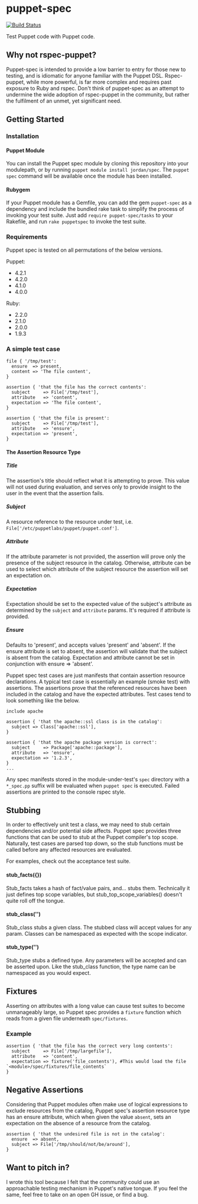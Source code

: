 # puppet-spec
[![Build Status](https://travis-ci.org/jolshevski/puppet-spec.svg?branch=master)](https://travis-ci.org/jolshevski/puppet-spec)

Test Puppet code with Puppet code.

## Why not rspec-puppet?
Puppet-spec is intended to provide a low barrier to entry for those new to testing, and is idiomatic for anyone familiar with the Puppet DSL. Rspec-puppet, while more powerful, is far more complex and requires past exposure to Ruby and rspec. Don't think of puppet-spec as an attempt to undermine the wide adoption of rspec-puppet in the community, but rather the fulfilment of an unmet, yet significant need.

## Getting Started
### Installation
#### Puppet Module
You can install the Puppet spec module by cloning this repository into your modulepath, or by running `puppet module install jordan/spec`. The `puppet spec` command will be available once the module has been installed.

#### Rubygem
If your Puppet module has a Gemfile, you can add the gem `puppet-spec` as a dependency and include the bundled rake task to simplify the process of invoking your test suite.
Just add `require puppet-spec/tasks` to your Rakefile, and run `rake puppetspec` to invoke the test suite.

### Requirements
Puppet spec is tested on all permutations of the below versions.

Puppet:
  * 4.2.1
  * 4.2.0
  * 4.1.0
  * 4.0.0

Ruby:
  * 2.2.0
  * 2.1.0
  * 2.0.0
  * 1.9.3

### A simple test case
```puppet
file { '/tmp/test':
  ensure  => present,
  content => 'The file content',
}

assertion { 'that the file has the correct contents':
  subject     => File['/tmp/test'],
  attribute   => 'content',
  expectation => 'The file content',
}

assertion { 'that the file is present':
  subject     => File['/tmp/test'],
  attribute   => 'ensure',
  expectation => 'present',
}
```

#### The Assertion Resource Type
##### Title
The assertion's title should reflect what it is attempting to prove. This value will not used during evaluation, and serves only to provide insight to the user in the event that the assertion fails.

##### Subject
A resource reference to the resource under test, i.e. `File['/etc/puppetlabs/puppet/puppet.conf']`.

##### Attribute
If the attribute parameter is not provided, the assertion will prove only the presence of the subject resource in the catalog.
Otherwise, attribute can be used to select which attribute of the subject resource the assertion will set an expectation on.

##### Expectation
Expectation should be set to the expected value of the subject's attribute as determined by the `subject` and `attribute` params. It's required if attribute is provided.

##### Ensure
Defaults to 'present', and accepts values 'present' and 'absent'. If the ensure attribute is set to absent, the assertion will validate that the subject is absent from the catalog. Expectation and attribute cannot be set in conjunction with ensure => 'absent'.


Puppet spec test cases are just manifests that contain assertion resource declarations. A typical test case is essentially an example (smoke test) with assertions.
The assertions prove that the referenced resources have been included in the catalog and have the expected attributes. Test cases tend to look something like the below.
```puppet
include apache

assertion { 'that the apache::ssl class is in the catalog':
  subject => Class['apache::ssl'],
}

assertion { 'that the apache package version is correct':
  subject     => Package['apache::package'],
  attribute   => 'ensure',
  expectation => '1.2.3',
}
...
```

Any spec manifests stored in the module-under-test's `spec` directory with a `*_spec.pp` suffix will be evaluated when `puppet spec` is executed. Failed assertions are printed to the console rspec style.


## Stubbing
In order to effectively unit test a class, we may need to stub certain dependencies and/or potential side affects. Puppet spec provides three functions that can be used to stub at the Puppet compiler's top scope. Naturally, test cases are parsed top down, so the stub functions must be called before any affected resources are evaluated.

For examples, check out the acceptance test suite.

#### stub_facts({})
Stub_facts takes a hash of fact/value pairs, and... stubs them. Technically it just defines top scope variables, but stub_top_scope_variables() doesn't quite roll off the tongue.

#### stub_class('')
Stub_class stubs a given class. The stubbed class will accept values for any param. Classes can be namespaced as expected with the scope indicator.

#### stub_type('')
Stub_type stubs a defined type. Any parameters will be accepted and can be asserted upon. Like the stub_class function, the type name can be namespaced as you would expect.


## Fixtures
Asserting on attributes with a long value can cause test suites to become unmanageably large, so Puppet spec provides a `fixture` function which reads from a given file underneath `spec/fixtures`.

### Example
```puppet
assertion { 'that the file has the correct very long contents':
  subject     => File['/tmp/largefile'],
  attribute   => 'content',
  expectation => fixture('file_contents'), #This would load the file `<module>/spec/fixtures/file_contents`
}
```

## Negative Assertions
Considering that Puppet modules often make use of logical expressions to exclude resources from the catalog, Puppet spec's assertion resource type has an ensure attribute, which when given the value `absent`, sets an expectation on the absence of a resource from the catalog.

```puppet
assertion { 'that the undesired file is not in the catalog':
  ensure  => absent,
  subject => File['/tmp/should/not/be/around'],
}
```

## Want to pitch in?
I wrote this tool because I felt that the community could use an approachable testing mechanism in Puppet's native tongue. If you feel the same, feel free to take on an open GH issue, or find a bug.

